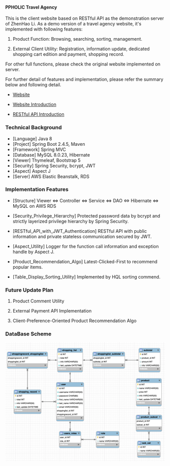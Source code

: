 #### PPHOLIC Travel Agency ####

This is the client website based on RESTful API as the demonstration server of ZhenHao Li.
As a demo version of a travel agency website, it's implemented with following features:

1. Product Function: Browsing, searching, sorting, management.

2. External Client Utility: Registration, information update, dedicated shopping cart edition and payment, shopping record. 

For other full functions, please check the original website implemented on server.


For further detail of features and implementation, please refer the summary below and following detail.

* [Website](http://travel.ppholic.tw)

* [Website Introduction](http://travel.ppholic.tw/website-introdcution)

* [RESTful API Introduction](http://travel.ppholic.tw/rest-api-introdcution)



### Technical Background

* [Language]    Java 8
* [Project]     Spring Boot 2.4.5, Maven
* [Framework]   Spring MVC
* [Database]    MySQL 8.0.23, Hibernate
* [Viewer]      Thymeleaf, Bootstrap 5
* [Security]    Spring Security, bcrypt, JWT
* [Aspect]      Aspect J
* [Server]      AWS Elastic Beanstalk, RDS



### Implementation Features

* [Structure] Viewer <=> Controller <=> Service <=> DAO <=> Hibernate <=> MySQL on AWS RDS

* [Security_Privilege_Hierarchy] Protected password data by bcrypt and strictly layerized privilege hierarchy by Spring Security.

* [RESTful_API_with_JWT_Authentication] RESTful API with public information and private stateless communication secured by JWT.

* [Aspect_Utility] Logger for the function call information and exception handle by Aspect J.

* [Product_Recommendation_Algo] Latest-Clicked-First to recommend popular items.

* [Table_Display_Sorting_Utility] Implemented by HQL sorting commend.



### Future Update Plan

1. Product Comment Utility

2. External Payment API Implementation

3. Client-Preference-Oriented Product Recommendation Algo



### DataBase Scheme
![image](../ppholic_server_demo/src/main/resources/static/images/SQL_Scheme.png)